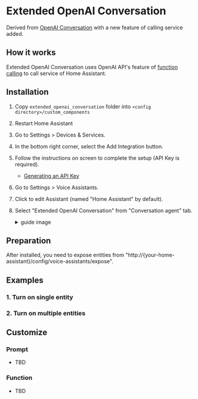 # Extended OpenAI Conversation

Derived from [OpenAI Conversation](https://www.home-assistant.io/integrations/openai_conversation/) with a new feature of calling service added.


## How it works
Extended OpenAI Conversation uses OpenAI API's feature of [function calling](https://platform.openai.com/docs/guides/gpt/function-calling) to call service of Home Assistant.

## Installation
1. Copy `extended_openai_conversation` folder into `<config directory>/custom_components`
2. Restart Home Assistant
3. Go to Settings > Devices & Services.
4. In the bottom right corner, select the Add Integration button.
5. Follow the instructions on screen to complete the setup (API Key is required).
    - [Generating an API Key](https://www.home-assistant.io/integrations/openai_conversation/#generate-an-api-key)
6. Go to Settings > Voice Assistants.
7. Click to edit Assistant (named "Home Assistant" by default).
8. Select "Extended OpenAI Conversation" from "Conversation agent" tab.
    <details>

    <summary>guide image</summary>
    <img width="500" alt="스크린샷 2023-10-07 오후 6 15 29" src="https://github.com/jekalmin/extended_openai_conversation/assets/2917984/0849d241-0b82-47f6-9956-fdb82d678aca">

    </details>

## Preparation
After installed, you need to expose entities from "http://{your-home-assistant}/config/voice-assistants/expose".

## Examples
### 1. Turn on single entity

### 2. Turn on multiple entities

## Customize
### Prompt
- TBD
### Function
- TBD

